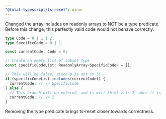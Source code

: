```yaml
---
"@total-typescript/ts-reset": minor
---
```


Changed the array.includes on readonly arrays to NOT be a type predicate. Before this change, this perfectly valid code would not behave correctly.

```ts
type Code = 0 | 1 | 2;
type SpecificCode = 0 | 1;

const currentCode: Code = 0;

// Create an empty list of subset type
const specificCodeList: ReadonlyArray<SpecificCode> = [];

// This will be false, since 0 is not in []
if (specificCodeList.includes(currentCode)) {
  currentCode; // -> SpecificCode
} else {
  // This branch will be entered, and ts will think z is 2, when it is actually 0
  currentCode; // -> 2
}
```

Removing the type predicate brings ts-reset closer towards correctness.
